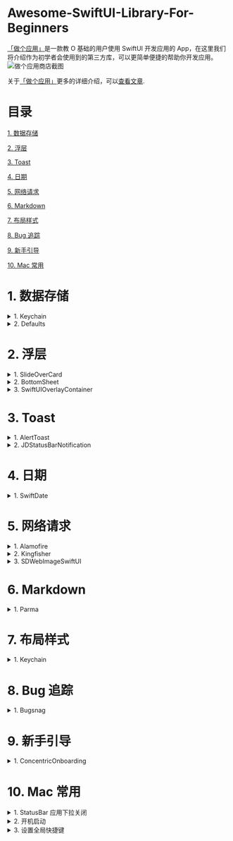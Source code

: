 # Awesome-SwiftUI-Library-For-Beginners
[「做个应用」](https://apps.apple.com/cn/app/%E5%81%9A%E4%B8%AA%E5%BA%94%E7%94%A8-swiftui-0-%E5%9F%BA%E7%A1%80%E5%BC%80%E5%8F%91%E5%BA%94%E7%94%A8/id1578873606)是一款教 O 基础的用户使用 SwiftUI 开发应用的 App，在这里我们将介绍作为初学者会使用到的第三方库，可以更简单便捷的帮助你开发应用。
![做个应用商店截图](https://github.com/xiaoxidong/Awesome-Library-For-SwiftUI-Beginners/assets/3838258/6db4e5b3-dac0-40e9-82b3-087904497049)

关于[「做个应用」](https://apps.apple.com/cn/app/%E5%81%9A%E4%B8%AA%E5%BA%94%E7%94%A8-swiftui-0-%E5%9F%BA%E7%A1%80%E5%BC%80%E5%8F%91%E5%BA%94%E7%94%A8/id1578873606)更多的详细介绍，可以[查看文章](https://juejin.cn/post/7308676997051072551).

# 目录
[1. 数据存储](#1-数据存储)

[2. 浮层](https://github.com/xiaoxidong/Awesome-Library-For-SwiftUI-Beginners/blob/main/README.md#2-%E6%B5%AE%E5%B1%82)

[3. Toast](https://github.com/xiaoxidong/Awesome-Library-For-SwiftUI-Beginners/blob/main/README.md#3-toast)

[4. 日期](https://github.com/xiaoxidong/Awesome-Library-For-SwiftUI-Beginners/blob/main/README.md#4-%E6%97%A5%E6%9C%9F)

[5. 网络请求](https://github.com/xiaoxidong/Awesome-Library-For-SwiftUI-Beginners/blob/main/README.md#5-%E7%BD%91%E7%BB%9C%E8%AF%B7%E6%B1%82)

[6. Markdown](https://github.com/xiaoxidong/Awesome-Library-For-SwiftUI-Beginners/blob/main/README.md#6-markdown)

[7. 布局样式](https://github.com/xiaoxidong/Awesome-Library-For-SwiftUI-Beginners/blob/main/README.md#7-%E5%B8%83%E5%B1%80%E6%A0%B7%E5%BC%8F)

[8. Bug 追踪](https://github.com/xiaoxidong/Awesome-Library-For-SwiftUI-Beginners/blob/main/README.md#8-bug-%E8%BF%BD%E8%B8%AA)

[9. 新手引导](https://github.com/xiaoxidong/Awesome-Library-For-SwiftUI-Beginners/blob/main/README.md#9-mac-%E5%B8%B8%E7%94%A8)

[10. Mac 常用](https://github.com/xiaoxidong/Awesome-Library-For-SwiftUI-Beginners/blob/main/README.md#9-mac-%E5%B8%B8%E7%94%A8)

# 1. 数据存储
<details>
<summary>1. Keychain</summary>

### 简介
如果我们希望保存一些数据，在用户删除应用之后依然可以保存在设备上，我们可以选择 Keychain，比如我们的应用会保存用户的下载时间，比如有些应用会提示一个新下载的用户上次登陆的账号，这些信息都可以保存在 Keychain 里，即使用户删除设备之后，信息依然存在。

需要注意的时候，只能保存一些简单的数据。

### 链接
[KeychainAccess](https://github.com/kishikawakatsumi/KeychainAccess)

### 基础使用
- 保存一个字符串
```swift
let keychain = Keychain(service: "com.example.github-token")
keychain["kishikawakatsumi"] = "01234567-89ab-cdef-0123-456789abcdef"
```

- 保存 Data 数据
```swift
keychain[data: "secret"] = NSData(contentsOfFile: "secret.bin")
```

- 获取数据
```swift
let token = keychain["kishikawakatsumi"]
let token = keychain[string: "kishikawakatsumi"]
let secretData = keychain[data: "secret"]
```
需要注意获取到的可能为 nil 需要处理判断。

- 删除数据
```swift
keychain["kishikawakatsumi"] = nil
```
```swift
do {
    try keychain.remove("kishikawakatsumi")
} catch let error {
    print("error: \(error)")
}
```

还有一些其他的操作，可以查看链接。

</details>

<details>
<summary>2. Defaults</summary>

### 简介
当我们希望存储一些用户基础数据的时候，比如是否查看了某个新手引导，我们可以选择将数据存储在 UserDefaults 里，这里的数据会随着用户删除应用的时候被删除，同样也只能存储一些小量的数据。

UserDefaults 的另外一个很重要的作用是多 Target 的数据同步，比如小组件，Apple 并没有提供一个直接的数据交流，我们可以通过 UserDefaults 来传递小组件需要的数据，具体的内容可以查看我们应用里的小组件章节。

### 链接
Defaults 是一个开源的 UserDefaults 第三方库，可以更加简单的便捷的设置数据存储和读取。

[Defaults](https://github.com/sindresorhus/Defaults)

### 基础使用
- 自定义存储的 Key 类型
```swift
import Defaults

extension Defaults.Keys {
	static let quality = Key<Double>("quality", default: 0.8)
	//            ^            ^         ^                ^
	//           Key          Type   UserDefaults name   Default value
}
```
- 存储数据
```swift
Defaults[.quality]
//=> 0.8

Defaults[.quality] = 0.5
//=> 0.5

Defaults[.quality] += 0.1
//=> 0.6

Defaults[.quality] = "🦄"
//=> [Cannot assign value of type 'String' to type 'Double']
```

- 读取数据
```swift
extension Defaults.Keys {
	static let name = Key<Double?>("name")
}

if let name = Defaults[.name] {
	print(name)
}
```

- 对 SwiftUI 的支持
```swift
extension Defaults.Keys {
	static let showAllDayEvents = Key<Bool>("showAllDayEvents", default: false)
}

struct ShowAllDayEventsSetting: View {
	var body: some View {
		Defaults.Toggle("Show All-Day Events", key: .showAllDayEvents)
	}
}
```

更多的内容，可以查看 Github 链接。

- 支持 Group
当我们的应用支持 Group 的时候，比如小组件里，我们也可以设置存储在 Group 里，关于 Group 具体可以查看我们的应用里的章节。
```swift
let extensionDefaults = UserDefaults(suiteName: "com.unicorn.app")!

extension Defaults.Keys {
	static let isUnicorn = Key<Bool>("isUnicorn", default: true, suite: extensionDefaults)
}

Defaults[.isUnicorn]
//=> true

// Or

extensionDefaults[.isUnicorn]
//=> true
```

suiteName 即为我们设置的 Group 名称。

</details>

# 2. 浮层
<details>
<summary>1. SlideOverCard</summary>

### 简介
这个是我们最常用的底部出现的浮层样式设置，我们做了一些简单的修改。

### 链接
[SlideOverCard](https://github.com/xiaoxidong/Awesome-Library-For-SwiftUI-Beginners/blob/main/BasicCode/BasicCode/SlideOverCard.swift)

### 基础使用
```swift
.bottomSlideOverCard(isPresented: $elementVM.newViewShowWechat) {
    WeiChatView(wechat: $elementVM.newViewShowWechat) { }
}
```
</details>

<details>
<summary>2. BottomSheet</summary>

### 简介
在我们的做个应用来，iPhone 上底部的预览窗口，使用的开源库是 BottomSheet，效果也比较好。

### 链接
[BottomSheet](https://github.com/lucaszischka/BottomSheet)

### 基础使用
```swift
.bottomSheet(
    bottomSheetPosition: Binding<BottomSheetPosition>,
    switchablePositions: [BottomSheetPosition],
    title: String?,
    content: () -> MContent
)
```
</details>

<details>
<summary>3. SwiftUIOverlayContainer</summary>

### 简介
肘子老师开源的浮层库，样式比较多，且可以在任意地方直接打开，不需要像我们之前一样，需要使用 Bool 值来控制打开，方便很多。

### 链接
[SwiftUIOverlayContainer](https://github.com/fatbobman/SwiftUIOverlayContainer)

### 基础使用
```swift
struct ContentView1: View {
    @Environment(\.overlayContainerManager) var manager
    var body: some View {
        VStack {
            Button("push view in containerB") {
                manager.show(view: MessageView(), in: "containerB", using: ViewConfiguration())
            }
        }
    }
}
```
</details>

# 3. Toast
<details>
<summary>1. AlertToast</summary>

### 简介
在我们的各个应用来，这个开源库是最推荐使用的，你在提示里看到的中间显示的背景模糊样式的就是，样式精美且可以自定义内容。

### 链接
[AlertToast](https://github.com/elai950/AlertToast)

### 基础使用
- 直接使用
```swift
import AlertToast
import SwiftUI

struct ContentView: View{

    @State private var showToast = false

    var body: some View{
        VStack{

            Button("Show Toast"){
                 showToast.toggle()
            }
        }
        .toast(isPresenting: $showToast){

            // `.alert` is the default displayMode
            AlertToast(type: .regular, title: "Message Sent!")

            //Choose .hud to toast alert from the top of the screen
            //AlertToast(displayMode: .hud, type: .regular, title: "Message Sent!")

            //Choose .banner to slide/pop alert from the bottom of the screen
            //AlertToast(displayMode: .banner(.slide), type: .regular, title: "Message Sent!")
        }
    }
}
```

- Toast 事件

```swift
.toast(isPresenting: $showAlert, duration: 2, tapToDismiss: true, alert: {
   //AlertToast goes here
}, onTap: {
   //onTap would call either if `tapToDismis` is true/false
   //If tapToDismiss is true, onTap would call and then dismis the alert
}, completion: {
   //Completion block after dismiss
})
```

- Toast 样式
```swift
AlertToast(displayMode: DisplayMode,
           type: AlertType,
           title: Optional(String),
           subTitle: Optional(String),
           style: Optional(AlertStyle))

//This is the available customizations parameters:
AlertStyle(backgroundColor: Color?,
            titleColor: Color?,
            subTitleColor: Color?,
            titleFont: Font?,
            subTitleFont: Font?)
```

</details>

<details>
<summary>2. JDStatusBarNotification</summary>

### 简介
显示顶部的 Toast 样式，支持 SwiftUI 的 View 内容，也有很多特定的样式。

### 链接
[JDStatusBarNotification](https://github.com/calimarkus/JDStatusBarNotification)

### 基础使用
- 直接使用
```swift
struct NotificationView: View {
    var body: some View {
        Button {
            NotificationPresenter.shared.updateDefaultStyle { style in
               style.backgroundStyle.backgroundColor = .clear
               style.textStyle.textColor = .white
               style.textStyle.font = UIFont.preferredFont(forTextStyle: .title3)
               // and many more options
               return style
            }

            NotificationPresenter.shared.presentSwiftView {
                Text("Hi from Swift!")
                    .padding()
                    .background(Color.red)
                    .clipShape(RoundedRectangle(cornerRadius: 36, style: .continuous))
            }

            NotificationPresenter.shared.dismiss(after: 1) { presenter in
               // ...
            }
        } label: {
            Text("Show")
        }
    }
}
```
</details>

# 4. 日期
<details>
<summary>1. SwiftDate</summary>

### 简介
日期在应用开发里是一个相对比较繁琐的内容，我们获取的时间是 0 时区的时间，要转换为当地时区的时间进行显示和操作，SwiftDate 提供了一些关于日期常用的操作，可以大大简化我们对 Date 的操作，对于新手比较有用。

### 链接
[SwiftDate](https://github.com/malcommac/SwiftDate)

### 基础使用
- 转化为日期
- ```swift
// All default datetime formats (15+) are recognized automatically
let _ = "2010-05-20 15:30:00".toDate()
// You can also provide your own format!
let _ = "2010-05-20 15:30".toDate("yyyy-MM-dd HH:mm")
// All ISO8601 variants are supported too with timezone parsing!
let _ = "2017-09-17T11:59:29+02:00".toISODate()
// RSS, Extended, HTTP, SQL, .NET and all the major variants are supported!
let _ = "19 Nov 2015 22:20:40 +0100".toRSS(alt: true)
```

- 日期计算
```swift
// Math operations support time units
let _ = ("2010-05-20 15:30:00".toDate() + 3.months - 2.days)
let _ = Date() + 3.hours
let _ = date1 + [.year:1, .month:2, .hour:5]
let _ = date1 + date2
// extract single time unit components from date manipulation
let over1Year = (date3 - date2).year > 1
```

- 日期比较
```swift
// Standard math comparison is allowed
let _ = dateA >= dateB || dateC < dateB

// Complex comparisons includes granularity support
let _ = dateA.compare(toDate: dateB, granularity: .hour) == .orderedSame
let _ = dateA.isAfterDate(dateB, orEqual: true, granularity: .month) // > until month granularity
let _ = dateC.isInRange(date: dateA, and: dateB, orEqual: true, granularity: .day) // > until day granularity
let _ = dateA.earlierDate(dateB) // earlier date
let _ = dateA.laterDate(dateB) // later date

// Check if date is close to another with a given precision
let _ = dateA.compareCloseTo(dateB, precision: 1.hours.timeInterval

// Compare for relevant events:
// .isToday, .isYesterday, .isTomorrow, .isWeekend, isNextWeek
// .isSameDay, .isMorning, .isWeekday ...
let _ = date.compare(.isToday)
let _ = date.compare(.isNight)
let _ = date.compare(.isNextWeek)
let _ = date.compare(.isThisMonth)
let _ = date.compare(.startOfWeek)
let _ = date.compare(.isNextYear)
// ...and MORE THAN 30 OTHER COMPARISONS BUILT IN

// Operation in arrays (oldestIn, newestIn, sortedByNewest, sortedByOldest...)
let _ = DateInRegion.oldestIn(list: datesArray)
let _ = DateInRegion.sortedByNewest(list: datesArray)
```

更多的操作可以查看 [Github](https://github.com/malcommac/SwiftDate) 说明文档。

</details>

# 5. 网络请求
<details>
<summary>1. Alamofire</summary>

### 简介
Alamofire 是一个老牌的网络请求开源库，比较稳定易用。在我们的开源项目 [Shoots](https://github.com/xiaoxidong/Shoots) 里我们使用了这个库来进行网络请求数据。

### 链接
[Alamofire](https://github.com/Alamofire/Alamofire)

### 基础使用
- 下面的代码是我们使用 Alamofire 来请求应用商店，根据应用的 ID 来获取应用的 Icon 图片。
```swift
func logo(app: AppInfo, _ success: @escaping (String?) -> Void) async {
    if let id = app.appStoreId {
        if !apps.contains(app) {}
        AF.request("https://itunes.apple.com/us/lookup?id=\(id)", method: .get, encoding: JSONEncoding.default, headers: ["Content-Type": "application/json"]).responseDecodable(of: AppDetailInfo.self) { response in
            switch response.result {
            case let .success(object):
                success(object.results.first?.artworkUrl512)
            case let .failure(error):
                print(error)
            }
        }
    } else {
        success(nil)
    }
}
```
</details>

<details>
<summary>2. Kingfisher</summary>

### 简介
很多时候我们需要根据 URL 来请求网络图片显示，Kingfisher 是喵神开源的一个图片请求的第三方库。

### 链接
[Kingfisher](https://github.com/onevcat/Kingfisher)

### 基础使用
- 直接使用
```swift
var body: some View {
    KFImage(URL(string: "https://example.com/image.png")!)
}
```

- 更多的设置选择
```swift
struct ContentView: View {
    var body: some View {
        KFImage.url(url)
          .placeholder(placeholderImage)
          .setProcessor(processor)
          .loadDiskFileSynchronously()
          .cacheMemoryOnly()
          .fade(duration: 0.25)
          .lowDataModeSource(.network(lowResolutionURL))
          .onProgress { receivedSize, totalSize in  }
          .onSuccess { result in  }
          .onFailure { error in }
    }
}
```
</details>

<details>
<summary>3. SDWebImageSwiftUI</summary>

### 简介
另外一个网络图片请求的开源库是 SDWebImageSwiftUI，在我们的开源项目 [Shoots](https://github.com/xiaoxidong/Shoots) 里我们使用了这个库来进行图片的网络请求显示。

### 链接
[SDWebImageSwiftUI](https://github.com/SDWebImage/SDWebImageSwiftUI)

### 基础使用
```swift
var body: some View {
    WebImage(url: URL(string: "https://nokiatech.github.io/heif/content/images/ski_jump_1440x960.heic")) { image in
        image.resizable() // Control layout like SwiftUI.AsyncImage, you must use this modifier or the view will use the image bitmap size
    } placeholder: {
            Rectangle().foregroundColor(.gray)
    }
    // Supports options and context, like `.delayPlaceholder` to show placeholder only when error
    .onSuccess { image, data, cacheType in
        // Success
        // Note: Data exist only when queried from disk cache or network. Use `.queryMemoryData` if you really need data
    }
    .indicator(.activity) // Activity Indicator
    .transition(.fade(duration: 0.5)) // Fade Transition with duration
    .scaledToFit()
    .frame(width: 300, height: 300, alignment: .center)
}
```
</details>


# 6. Markdown
<details>
<summary>1. Parma</summary>

### 简介
在我们的 SwiftUI 应用里，我们显示的内容都是 Markdown 文件，其中用到的 Markdown 解析使用的是 Parma 这个开源库。

### 链接
[Parma](https://github.com/dasautoooo/Parma)

### 基础使用
- 解析内容
```swift
import Parma

struct ContentView: View {
    var markdown = "I'm **Strong**."

    var body: some View {
        Parma(markdown, render: MyRender())
    }
}

struct MyRender: ParmaRenderable {
    ...
}
```
- 自定义样式
```swift
/// Define the heading text style.
/// - Parameters:
///   - level: The level of heading.
///   - textView: The textView generated from captured heading string.
func heading(level: HeadingLevel?, textView: Text) -> Text

/// Define the paragraph text style.
/// - Parameter text: The text string captured from paragraph.
func paragraph(text: String) -> Text

/// Define the text style for plain text. Do NOT recommend to alter this if there's no special purpose.
/// - Parameter text: The text string captured from markdown.
func plainText(_ text: String) -> Text

/// Define the strong text style.
/// - Parameter textView: The textView generated from captured strong string.
func strong(textView: Text) -> Text

/// Define the emphasis text style.
/// - Parameter textView: The textView generated from captured emphasis string.
func emphasis(textView: Text) -> Text

/// Define the link text style.
/// - Parameters:
///   - textView: The textView generated from captured link string.
///   - destination: The destination of the link.
func link(textView: Text, destination: String?) -> Text

/// Define the code text style.
/// - Parameter text: The text string captured from code.
func code(_ text: String) -> Text

/// Define the style of heading view.
/// - Parameters:
///   - level: The level of heading.
///   - view: The view contains heading text.
func headingBlock(level: HeadingLevel?, view: AnyView) -> AnyView

/// Define the style of paragraph view.
/// - Parameter view: The view contains view(s) which belong(s) to this paragraph.
func paragraphBlock(view: AnyView) -> AnyView

/// Define the style of list item.
/// - Parameter attributes: Attributes of the list containing the item. Those must be considered for proper item rendering.
/// - Parameter index: Normalized index of the list item. For exemple, the index of the third item of a one level list would be `[2]` and the second item of a sublist appearing fourth in it's parent list would be `[3, 1]`.
/// - Parameter view: The view contains view(s) which belong(s) to this item.
func listItem(attributes: ListAttributes, index: [Int], view: AnyView) -> AnyView

/// Define the style of image view.
/// - Parameter urlString: The url string for this image view.
/// - Parameter altTextView: The view contains alt text.
func imageView(with urlString: String, altTextView: AnyView?) -> AnyView
```

- 我们使用的样式
在我们的做个应用里，样式上做了很多的修改，包括支持本地图片的显示等，后续我们整理好之后会开源出来。

</details>


# 7. 布局样式
<details>
<summary>1. Keychain</summary>

### 简介

### 链接
[KeychainAccess](https://github.com/kishikawakatsumi/KeychainAccess)

### 基础使用

</details>


# 8. Bug 追踪
<details>
<summary>1. Bugsnag</summary>

### 简介
当我们的应用上线之后，我们需要添加 Bug 的追踪服务来检测是否有问题，现在我们整个在用的是 Bugsnag，免费的情况够用，且操作相对简单。

### 链接
[Bugsnag](https://app.bugsnag.com/)

### 基础使用
- 直接注册账号，按照用户添加相关的内容即可。
- 上传 dSYMs，否则无法显示出是哪行代码出现问题。在我们打包成功之后，可以选择应用，右键在文件夹显示，右键文件显示包内容，在里面会看到 dSYMs 文件；
- 在 Terminal 这个文件里，输入 bugsnag-dsym-upload 然后将 dSYMs 文件拖拽到 Terminal 里，回车上传。
</details>

# 9. 新手引导
<details>
<summary>1. ConcentricOnboarding</summary>

### 简介
下面这个第三方库可以作为一个新手引导的展示库，类似我们的 TabView 可以左右滑动展示内容。

### 链接
[ConcentricOnboarding](https://github.com/exyte/ConcentricOnboarding)

### 基础使用
```swift
ConcentricOnboardingView(pageContents: [<your_page>, <your_background_color>])
	.(duration: 2.0)
```


</details>


# 10. Mac 常用
<details>
<summary>1. StatusBar 应用下拉关闭</summary>

### 简介

MenuBarExtra 可以帮助我们在状态栏里设置一个应用的入口，但是现在 SwiftUI 暂时没有提供一个可以自动关闭状态栏下拉的方法，之后点击外部区域隐藏下拉应用，很多时候我们希望在下拉里点击操作之后直接自动关闭，因此我们可以使用下面的方法来控制状态栏应用的显示和隐藏。


### 链接
[MenuBarExtraAccess](https://github.com/orchetect/MenuBarExtraAccess)

### 基础使用
- 下拉 Menu 样式
```swift
@main struct MyApp: App {
    @State var isMenuPresented: Bool = false

    var body: some Scene {
        WindowGroup {
            Button("Show Menu") { isMenuPresented = true }
        }

        MenuBarExtra("MyApp Menu", systemImage: "folder") {
            Button("Menu Item 1") { print("Menu Item 1") }
            Button("Menu Item 2") { print("Menu Item 2") }
        }
        .menuBarExtraStyle(.menu)
        .menuBarExtraAccess(isPresented: $isMenuPresented) { statusItem in // <-- the magic ✨
             // access status item or store it in a @State var
        }
    }
}
```

- Window 样式
```swift
@main struct MyApp: App {
    @State var isMenuPresented: Bool = false

    var body: some Scene {
        MenuBarExtra("MyApp Menu", systemImage: "folder") {
            MyMenu(isMenuPresented: $isMenuPresented)
            	.introspectMenuBarExtraWindow { window in // <-- the magic ✨
                    window.animationBehavior = .alertPanel
                }
        }
        .menuBarExtraStyle(.window)
        .menuBarExtraAccess(isPresented: $isMenuPresented) { statusItem in // <-- the magic ✨
             // access status item or store it in a @State var
        }
    }
}

struct MyMenu: View {
    @Binding var isMenuPresented: Bool

    var body: some View {
        Button("Perform Action") {
            isMenuPresented = false
            performSomeAction()
        }
    }
}
```
- 多个入口
```swift
var body: some Scene {
    MenuBarExtra("MyApp Menu A", systemImage: "folder") {
        MyMenu(isMenuPresented: $isMenuPresented)
            .introspectMenuBarExtraWindow(index: 0) { window in // <-- add index 0
                // ...
            }
    }
    .menuBarExtraStyle(.window)
    .menuBarExtraAccess(index: 0, isPresented: $isMenuPresented) // <-- add index 0

    MenuBarExtra("MyApp Menu B", systemImage: "folder") {
        MyMenu(isMenuPresented: $isMenuPresented)
            .introspectMenuBarExtraWindow(index: 1) { window in // <-- add index 1
                // ...
            }
    }
    .menuBarExtraStyle(.window)
    .menuBarExtraAccess(index: 1, isPresented: $isMenuPresented) // <-- add index 1
}
```
</details>


<details>

<summary>2. 开机启动</summary>

### 简介

在 Mac 应用里一个很常用的设计是开机启动，当用户开机之后，我们的应用程序自动启动，可以使用 LaunchAtLogin 来进行设置。


### 链接
[LaunchAtLogin](https://github.com/sindresorhus/LaunchAtLogin)

### 基础使用

- 检测是否开启和设置开启
```swift
import LaunchAtLogin

print(LaunchAtLogin.isEnabled)
//=> false

LaunchAtLogin.isEnabled = true

print(LaunchAtLogin.isEnabled)
//=> true
```

- SwiftUI 里使用
```swift
struct ContentView: View {
	var body: some View {
		LaunchAtLogin.Toggle {
			Text("Launch at login")
		}
	}
}
```

- 自定义设置
```swift
import SwiftUI
import LaunchAtLogin

struct ContentView: View {
	@ObservedObject private var launchAtLogin = LaunchAtLogin.observable

	var body: some View {
		Toggle("Launch at login", isOn: $launchAtLogin.isEnabled)
	}
}
```

</details>

<details>
<summary>3. 设置全局快捷键</summary>

### 简介

在 Mac 应用里我们会经常需要设置一些全局的快捷键，即使用户不处于当前应用的时候也可以打开应用，比如我们的应用里，可以在任何时候使用 Shift + Command + F 打开应用内的搜索框，进行搜索。我们可以使用 MASShortcut 这个开源库来设置我们应用的全局快捷键。


### 链接
[MASShortcut](https://github.com/cocoabits/MASShortcut)

### 基础使用
在我们的应用初始化的时候，调用下的方法。
```swift
private func configureShortcuts() {
    // 打开通知内容
    let push = MASShortcut(keyCode: kVK_ANSI_P, modifierFlags: [.command, .shift])

    MASShortcutMonitor.shared().register(push, withAction: {
        // 快捷键触发操作
    })
}
```swift
- kVK_ANSI_P 是我们触发的键，只需要修改后面的 P 即可，上面代码是使用 Command + Shift + P 触发快捷操作。

</details>
